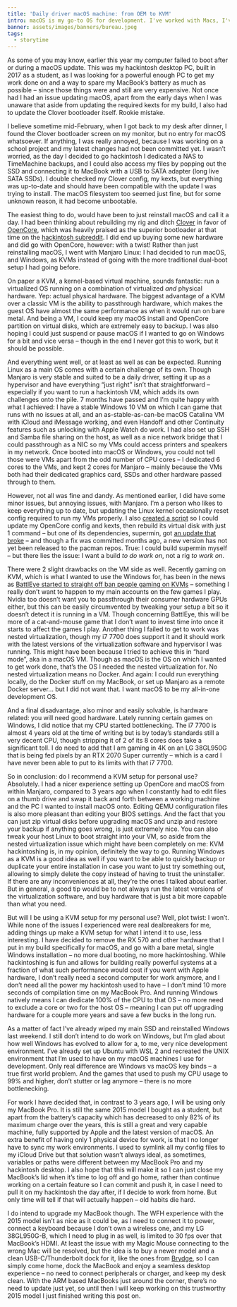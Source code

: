 ```yaml
---
title: 'Daily driver macOS machine: from OEM to KVM'
intro: macOS is my go-to OS for development. I've worked with Macs, I've built "Macs", but recently I tried to virtualize one.
banner: assets/images/banners/bureau.jpeg
tags:
  - storytime
---
```


As some of you may know, earlier this year my computer failed to boot after or during a macOS update. This was my hackintosh desktop PC, built in 2017 as a student, as I was looking for a powerful enough PC to get my work done on and a way to spare my MacBook’s battery as much as possible – since those things were and still are very expensive. Not once had I had an issue updating macOS, apart from the early days when I was unaware that aside from updating the required kexts for my build, I also had to update the Clover bootloader itself. Rookie mistake.

I believe sometime mid-February, when I got back to my desk after dinner, I found the Clover bootloader screen on my monitor, but no entry for macOS whatsoever. If anything, I was really annoyed, because I was working on a school project and my latest changes had not been committed yet. I wasn’t worried, as the day I decided to go hackintosh I dedicated a NAS to TimeMachine backups, and I could also access my files by popping out the SSD and connecting it to MacBook with a USB to SATA adapter (long live SATA SSDs). I double checked my Clover config, my kexts, but everything was up-to-date and should have been compatible with the update I was trying to install. The macOS filesystem too seemed just fine, but for some unknown reason, it had become unbootable.

The easiest thing to do, would have been to just reinstall macOS and call it a day. I had been thinking about rebuilding my rig and ditch [Clover](https://github.com/CloverHackyColor/CloverBootloader) in favor of [OpenCore](https://github.com/acidanthera/OpenCorePkg), which was heavily praised as the superior bootloader at that time on the [hackintosh subreddit](https://reddit.com/r/hackintosh). I did end up buying some new hardware and did go with OpenCore, however: with a twist! Rather than just reinstalling macOS, I went with Manjaro Linux: I had decided to run macOS, and Windows, as KVMs instead of going with the more traditional dual-boot setup I had going before.

On paper a KVM, a kernel-based virtual machine, sounds fantastic: run a virtualized OS running on a combination of virtualized _and_ physical hardware. Yep: actual physical hardware. The biggest advantage of a KVM over a classic VM is the ability to passthrough hardware, which makes the guest OS have almost the same performance as when it would run on bare metal. And being a VM, I could keep my macOS install and OpenCore partition on virtual disks, which are extremely easy to backup. I was also hoping I could just suspend or pause macOS if I wanted to go on Windows for a bit and vice versa – though in the end I never got this to work, but it should be possible.

And everything went well, or at least as well as can be expected. Running Linux as a main OS comes with a certain challenge of its own. Though Manjaro is very stable and suited to be a daily driver, setting it up as a hypervisor and have everything “just right” isn’t that straightforward – especially if you want to run a hackintosh VM, which adds its own challenges onto the pile. 7 months have passed and I’m quite happy with what I achieved: I have a stable Windows 10 VM on which I can game that runs with no issues at all, and an as-stable-as-can-be macOS Catalina VM with iCloud and iMessage working, and even Handoff and other Continuity features such as unlocking with Apple Watch do work. I had also set up SSH and Samba file sharing on the host, as well as a nice network bridge that I could passthrough as a NIC so my VMs could access printers and speakers in my network. Once booted into macOS or Windows, you could not tell those were VMs apart from the odd number of CPU cores – I dedicated 6 cores to the VMs, and kept 2 cores for Manjaro – mainly because the VMs both had their dedicated graphics card, SSDs and other hardware passed through to them.

However, not all was fine and dandy. As mentioned earlier, I did have some minor issues, but annoying issues, with Manjaro. I’m a person who likes to keep everything up to date, but updating the Linux kernel occasionally reset config required to run my VMs properly. I also [created a script](https://github.com/Qrivi/KVM) so I could update my OpenCore config and kexts, then rebuild its virtual disk with just 1 command – but one of its dependencies, supermin, got [an update that broke](https://bugzilla.redhat.com/show_bug.cgi?id=1858625) – and though a fix was committed months ago, a new version has not yet been released to the pacman repos. True: I could build supermin myself – but there lies the issue: I want a build _to do work on_, not a rig _to work on_.

There were 2 slight drawbacks on the VM side as well. Recently gaming on KVM, which is what I wanted to use the Windows for, has been in the news as [BattlEye started to straight off ban people gaming on KVMs](https://twitter.com/thebattleye/status/1289027672186720263?lang=en) – something I really don’t want to happen to my main accounts on the few games I play. Nvidia too doesn’t want you to passthrough their consumer hardware GPUs either, but this can be easily circumvented by tweaking your setup a bit so it doesn’t detect it is running in a VM. Though concerning BattlEye, this will be more of a cat-and-mouse game that I don’t want to invest time into once it starts to affect the games I play. Another thing I failed to get to work was nested virtualization, though my i7 7700 does support it and it should work with the latest versions of the virtualization software and hypervisor I was running. This might have been because I tried to achieve this in “hard mode”, aka in a macOS VM. Though as macOS is the OS on which I wanted to get work done, that’s the OS I needed the nested virtualization for. No nested virtualization means no Docker. And again: I could run everything locally, do the Docker stuff on my MacBook, or set up Manjaro as a remote Docker server… but I did not want that. I want macOS to be my all-in-one development OS.

And a final disadvantage, also minor and easily solvable, is hardware related: you will need good hardware. Lately running certain games on Windows, I did notice that my CPU started bottlenecking. The i7 7700 is almost 4 years old at the time of writing but is by today’s standards still a very decent CPU, though stripping it of 2 of its 8 cores does take a significant toll. I do need to add that I am gaming in 4K on an LG 38GL950G that is being fed pixels by an RTX 2070 Super currently – which is a card I have never been able to put to its limits with that i7 7700.

So in conclusion: do I recommend a KVM setup for personal use? Absolutely. I had a nicer experience setting up OpenCore and macOS from within Manjaro, compared to 3 years ago when I constantly had to edit files on a thumb drive and swap it back and forth between a working machine and the PC I wanted to install macOS onto. Editing QEMU configuration files is also more pleasant than editing your BIOS settings. And the fact that you can just zip virtual disks before upgrading macOS and unzip and restore your backup if anything goes wrong, is just extremely nice. You can also tweak your host Linux to boot straight into your VM, so aside from the nested virtualization issue which might have been completely on me: KVM hackintoshing is, in my opinion, definitely the way to go. Running Windows as a KVM is a good idea as well if you want to be able to quickly backup or duplicate your entire installation in case you want to just try something out, allowing to simply delete the copy instead of having to trust the uninstaller. If there are any inconveniences at all, they’re the ones I talked about earlier. But in general, a good tip would be to not always run the latest versions of the virtualization software, and buy hardware that is just a bit more capable than what you need.

But will I be using a KVM setup for my personal use? Well, plot twist: I won’t. While none of the issues I experienced were real dealbreakers for me, adding things up make a KVM setup for what I intend it to use, less interesting. I have decided to remove the RX 570 and other hardware that I put in my build specifically for macOS, and go with a bare metal, single Windows installation – no more dual booting, no more hackintoshing. While hackintoshing is fun and allows for building really powerful systems at a fraction of what such performance would cost if you went with Apple hardware, I don’t really need a second computer for work anymore, and I don’t need all the power my hackintosh used to have – I don’t mind 10 more seconds of compilation time on my MacBook Pro. And running Windows natively means I can dedicate 100% of the CPU to that OS – no more need to exclude a core or two for the host OS – meaning I can put off upgrading hardware for a couple more years and save a few bucks in the long run.

As a matter of fact I’ve already wiped my main SSD and reinstalled Windows last weekend. I still don’t intend to do work on Windows, but I’m glad about how well Windows has evolved to allow for a, to me, very nice development environment. I’ve already set up Ubuntu with WSL 2 and recreated the UNIX environment that I’m used to have on my macOS machines I use for development. Only real difference are Windows vs macOS key binds – a true first world problem. And the games that used to push my CPU usage to 99% and higher, don’t stutter or lag anymore – there is no more bottlenecking.

For work I have decided that, in contrast to 3 years ago, I will be using only my MacBook Pro. It is still the same 2015 model I bought as a student, but apart from the battery’s capacity which has decreased to only 82% of its maximum charge over the years, this is still a great and very capable machine, fully supported by Apple and the latest version of macOS. An extra benefit of having only 1 physical device for work, is that I no longer have to sync my work environments. I used to symlink all my config files to my iCloud Drive but that solution wasn’t always ideal, as sometimes, variables or paths were different between my MacBook Pro and my hackintosh desktop. I also hope that this will make it so I can just close my MacBook’s lid when it’s time to log off and go home, rather than continue working on a certain feature so I can commit and push it, in case I need to pull it on my hackintosh the day after, if I decide to work from home. But only time will tell if that will actually happen – old habits die hard.

I do intend to upgrade my MacBook though. The WFH experience with the 2015 model isn’t as nice as it could be, as I need to connect it to power, connect a keyboard because I don’t own a wireless one, and my LG 38GL950G-B, which I need to plug in as well, is limited to 30 fps over that MacBook’s HDMI. At least the issue with my Magic Mouse connecting to the wrong Mac will be resolved, but the idea is to buy a newer model and a clean USB-C/Thunderbolt dock for it, like the ones from [Brydge](https://www.brydge.com/products/vertical-dock?variant=30679611539561), so I can simply come home, dock the MacBook and enjoy a seamless desktop experience – no need to connect peripherals or charger, and keep my desk clean. With the ARM based MacBooks just around the corner, there’s no need to update just yet, so until then I will keep working on this trustworthy 2015 model I just finished writing this post on.
